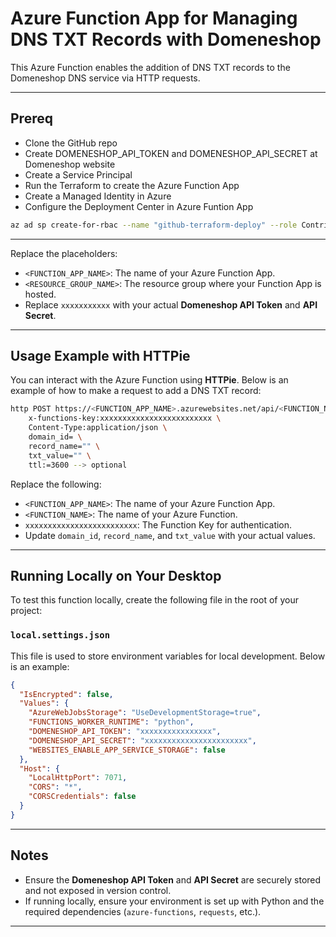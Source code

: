 # Azure Function App for Managing DNS TXT Records with Domeneshop

This Azure Function enables the addition of DNS TXT records to the Domeneshop DNS service via HTTP requests.

---

## **Prereq**

- Clone the GitHub repo
- Create DOMENESHOP_API_TOKEN and DOMENESHOP_API_SECRET at Domeneshop website
- Create a Service Principal
- Run the Terraform to create the Azure Function App
- Create a Managed Identity in Azure
- Configure the Deployment Center in Azure Funtion App

```bash
az ad sp create-for-rbac --name "github-terraform-deploy" --role Contributor --scopes /subscriptions/edbad54f-b52a-4f78-9016-0ac27a6fee55 --json-auth
```

---

Replace the placeholders:

- `<FUNCTION_APP_NAME>`: The name of your Azure Function App.
- `<RESOURCE_GROUP_NAME>`: The resource group where your Function App is hosted.
- Replace `xxxxxxxxxxx` with your actual **Domeneshop API Token** and **API Secret**.

---

## **Usage Example with HTTPie**

You can interact with the Azure Function using **HTTPie**. Below is an example of how to make a request to add a DNS TXT record:

```bash
http POST https://<FUNCTION_APP_NAME>.azurewebsites.net/api/<FUNCTION_NAME> \
    x-functions-key:xxxxxxxxxxxxxxxxxxxxxxxxx \
    Content-Type:application/json \
    domain_id= \
    record_name="" \
    txt_value="" \
    ttl:=3600 --> optional
```

Replace the following:

- `<FUNCTION_APP_NAME>`: The name of your Azure Function App.
- `<FUNCTION_NAME>`: The name of your Azure Function.
- `xxxxxxxxxxxxxxxxxxxxxxxxx`: The Function Key for authentication.
- Update `domain_id`, `record_name`, and `txt_value` with your actual values.

---

## **Running Locally on Your Desktop**

To test this function locally, create the following file in the root of your project:

### `local.settings.json`

This file is used to store environment variables for local development. Below is an example:

```json
{
  "IsEncrypted": false,
  "Values": {
    "AzureWebJobsStorage": "UseDevelopmentStorage=true",
    "FUNCTIONS_WORKER_RUNTIME": "python",
    "DOMENESHOP_API_TOKEN": "xxxxxxxxxxxxxxxx",
    "DOMENESHOP_API_SECRET": "xxxxxxxxxxxxxxxxxxxxxxx",
    "WEBSITES_ENABLE_APP_SERVICE_STORAGE": false
  },
  "Host": {
    "LocalHttpPort": 7071,
    "CORS": "*",
    "CORSCredentials": false
  }
}
```

---

## **Notes**

- Ensure the **Domeneshop API Token** and **API Secret** are securely stored and not exposed in version control.
- If running locally, ensure your environment is set up with Python and the required dependencies (`azure-functions`, `requests`, etc.).

---
